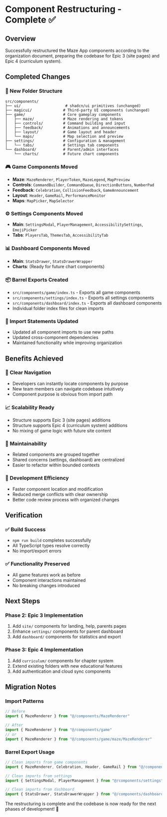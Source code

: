 # Component Restructuring - Complete ✅

## Overview
Successfully restructured the Maze App components according to the organization document, preparing the codebase for Epic 3 (site pages) and Epic 4 (curriculum system).

## Completed Changes

### 📁 New Folder Structure
```
src/components/
├── ui/                    # shadcn/ui primitives (unchanged)
├── magicui/              # Third-party UI components (unchanged)
├── game/                 # Core gameplay components
│   ├── maze/             # Maze rendering and tokens
│   ├── controls/         # Command building and input
│   ├── feedback/         # Animations and announcements
│   ├── layout/           # Game layout and header
│   └── maps/             # Map selection and preview
├── settings/             # Configuration & management
│   └── tabs/             # Settings tab components
└── dashboard/            # Parent/admin interfaces
    └── charts/           # Future chart components
```

### 🎮 Game Components Moved
- **Maze**: `MazeRenderer`, `PlayerToken`, `MazeLegend`, `MapPreview`
- **Controls**: `CommandBuilder`, `CommandQueue`, `DirectionButtons`, `NumberPad`
- **Feedback**: `Celebration`, `CollisionFeedback`, `GameAnnouncement`
- **Layout**: `Header`, `GameRail`, `PerformanceMonitor`
- **Maps**: `MapPicker`, `MapSelector`

### ⚙️ Settings Components Moved
- **Main**: `SettingsModal`, `PlayerManagement`, `AccessibilitySettings`, `EmojiPicker`
- **Tabs**: `PlayersTab`, `ThemesTab`, `AccessibilityTab`

### 📊 Dashboard Components Moved
- **Main**: `StatsDrawer`, `StatsDrawerWrapper`
- **Charts**: (Ready for future chart components)

### 📦 Barrel Exports Created
- `src/components/game/index.ts` - Exports all game components
- `src/components/settings/index.ts` - Exports all settings components
- `src/components/dashboard/index.ts` - Exports all dashboard components
- Individual folder index files for clean imports

### 🔄 Import Statements Updated
- Updated all component imports to use new paths
- Updated cross-component dependencies
- Maintained functionality while improving organization

## Benefits Achieved

### 🧭 **Clear Navigation**
- Developers can instantly locate components by purpose
- New team members can navigate codebase intuitively
- Component purpose is obvious from import path

### 📈 **Scalability Ready**
- Structure supports Epic 3 (site pages) additions
- Structure supports Epic 4 (curriculum system) additions
- No mixing of game logic with future site content

### 🔧 **Maintainability**
- Related components are grouped together
- Shared concerns (settings, dashboard) are centralized
- Easier to refactor within bounded contexts

### 🚀 **Development Efficiency**
- Faster component location and modification
- Reduced merge conflicts with clear ownership
- Better code review process with organized changes

## Verification

### ✅ Build Success
- `npm run build` completes successfully
- All TypeScript types resolve correctly
- No import/export errors

### ✅ Functionality Preserved
- All game features work as before
- Component interactions maintained
- No breaking changes introduced

## Next Steps

### Phase 2: Epic 3 Implementation
1. Add `site/` components for landing, help, parents pages
2. Enhance `settings/` components for parent dashboard
3. Add `dashboard/` components for statistics and export

### Phase 3: Epic 4 Implementation
1. Add `curriculum/` components for chapter system
2. Extend existing folders with new educational features
3. Add authentication and cloud sync components

## Migration Notes

### Import Patterns
```typescript
// Before
import { MazeRenderer } from "@/components/MazeRenderer"

// After
import { MazeRenderer } from "@/components/game"
// or
import { MazeRenderer } from "@/components/game/maze/MazeRenderer"
```

### Barrel Export Usage
```typescript
// Clean imports from game components
import { MazeRenderer, Celebration, Header, GameRail } from "@/components/game"

// Clean imports from settings
import { SettingsModal, PlayerManagement } from "@/components/settings"

// Clean imports from dashboard
import { StatsDrawer, StatsDrawerWrapper } from "@/components/dashboard"
```

The restructuring is complete and the codebase is now ready for the next phases of development! 🎉
